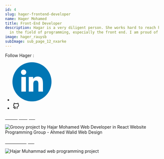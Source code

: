 ```yaml
---
id: 4
slug: hager-frontend-developer
name: Hager Mohamed
title: Front-End Developer
description: Hagar is a very diligent person. She works hard to reach her dream
  in the field of programming, especially the front end. I am proud of her...
image: hager_rauysb
subImage: sub_page_12_nxarke
---
```

<p style="
    margin: 0;
">Follow Hager :</p>
<ul class="social-icon justify-content-center d-flex justify-content-lg-start"><li><a href="https://www.linkedin.com/in/hagar-mohamed-325344234/" target="_blank" rel="nofollow noopener noreferrer" aria-label="linkedIn" data-v-43922166=""><svg id="linkedIn" enable-background="new 0 0 128 128" height="128px" version="1.1" viewBox="0 0 128 128" width="128px" xml:space="preserve" xmlns="http://www.w3.org/2000/svg" xmlns:xlink="http://www.w3.org/1999/xlink" class="h-10 w-10" data-v-43922166=""><g><circle cx="64" cy="64" fill="#0076B4" r="64"></circle></g><g><path d="M44.119,95.934H29.184V47.93h14.935V95.934z M36.656,41.371c-4.792,0-8.656-3.876-8.656-8.653   c0-4.775,3.864-8.652,8.656-8.652c4.771,0,8.646,3.876,8.646,8.652C45.303,37.495,41.428,41.371,36.656,41.371z M100,95.934H85.081   V72.59c0-5.566-0.097-12.728-7.752-12.728c-7.765,0-8.948,6.065-8.948,12.33v23.742H53.479V47.93H67.78v6.562h0.204   c1.99-3.774,6.857-7.753,14.117-7.753c15.105,0,17.897,9.939,17.897,22.868L100,95.934L100,95.934z" fill="#FFFFFF"></path></g></svg></a></li><li><a href="https://github.com/jomohamed" target="_blank" rel="nofollow noopener noreferrer" aria-label="github" data-v-43922166=""><svg xmlns="http://www.w3.org/2000/svg" class="icon icon-tabler icon-tabler-brand-github" width="24" height="24" viewBox="0 0 24 24" stroke-width="2" stroke="currentColor" fill="none" stroke-linecap="round" stroke-linejoin="round"> <path stroke="none" d="M0 0h24v24H0z" fill="none"/> <path d="M9 19c-4.3 1.4 -4.3 -2.5 -6 -3m12 5v-3.5c0 -1 .1 -1.4 -.5 -2c2.8 -.3 5.5 -1.4 5.5 -6a4.6 4.6 0 0 0 -1.3 -3.2a4.2 4.2 0 0 0 -.1 -3.2s-1.1 -.3 -3.5 1.3a12.3 12.3 0 0 0 -6.2 0c-2.4 -1.6 -3.5 -1.3 -3.5 -1.3a4.2 4.2 0 0 0 -.1 3.2a4.6 4.6 0 0 0 -1.3 3.2c0 4.6 2.7 5.7 5.5 6c-.6 .6 -.6 1.2 -.5 2v3.5" /> </svg></a></li></ul> 

<a target="_blank"  href="https://jomohamed.github.io/Groovy_TaskTwo/" class="rbt-btn btn-gradient hover-icon-reverse"><span class="icon-reverse-wrapper"><span style="color: white; ">Groovy Project</span></span></a>

![Groovy project by Hajar Mohamed Web Developer in React Website Programming Group - Ahmed Walid Web Design](https://res.cloudinary.com/drcfigqqr/image/upload/v1689014146/Screenshot_67_nnakau.webp "Groovy project by Hajar Mohamed Web Developer in React Website Programming Group")

<a target="_blank"  href="https://jomohamed.github.io/Template_1/" class="rbt-btn btn-gradient hover-icon-reverse"><span class="icon-reverse-wrapper"><span style="color: white; ">Bemax Project</span></span></a>

![Hajar Muhammad web programming project](https://res.cloudinary.com/drcfigqqr/image/upload/v1689014146/demo-bemax-design_a0lu80.webp "Hajar Muhammad web programming project")
